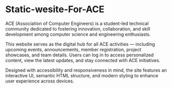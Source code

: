 # Static-wesite-For-ACE




ACE (Association of Computer Engineers) is a student-led technical community dedicated to fostering innovation, collaboration, and skill development among computer science and engineering enthusiasts.

This website serves as the digital hub for all ACE activities — including upcoming events, announcements, member registration, project showcases, and team details. Users can log in to access personalized content, view the latest updates, and stay connected with ACE initiatives.

Designed with accessibility and responsiveness in mind, the site features an interactive UI, semantic HTML structure, and modern styling to enhance user experience across devices.

